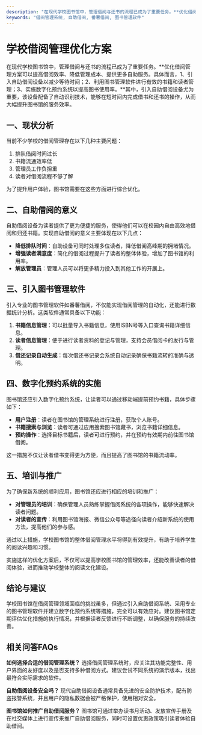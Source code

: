 ```yaml
---
description: "在现代学校图书馆中，管理借阅与还书的流程已成为了重要任务。**优化借阅管理方案可以提高借阅效率、降低管理成本、提供更多自助服务。具体而言，1、引入自助借阅设备以减少等待时间；2、利用图书管理软件进行有效的书籍和读者管理；3、实施数字化预约系统以提高图书使用率。**其中，引入自助借阅设备尤为重要，该设备配备了自动识别技术，能够在短时间内完成借书和还书的操作，从而大幅提升图书馆的服务效率。"
keywords: "借阅管理系统, 自助借阅, 番薯借阅, 图书管理软件"
---
```

# 学校借阅管理优化方案

在现代学校图书馆中，管理借阅与还书的流程已成为了重要任务。**优化借阅管理方案可以提高借阅效率、降低管理成本、提供更多自助服务。具体而言，1、引入自助借阅设备以减少等待时间；2、利用图书管理软件进行有效的书籍和读者管理；3、实施数字化预约系统以提高图书使用率。**其中，引入自助借阅设备尤为重要，该设备配备了自动识别技术，能够在短时间内完成借书和还书的操作，从而大幅提升图书馆的服务效率。

## 一、现状分析

当前不少学校的借阅管理存在以下几种主要问题： 

1. 排队借阅时间过长
2. 书籍流通效率低
3. 管理员工作负担重
4. 读者对借阅流程不够了解

为了提升用户体验，图书馆需要在这些方面进行综合优化。

## 二、自助借阅的意义

自助借阅设备为读者提供了更为便捷的服务，使得他们可以在校园内自由高效地借阅和归还书籍。实现自助借阅的意义主要体现在以下几点：

- **降低排队时间**：自助设备可同时处理多位读者，降低借阅高峰期的拥堵情况。
- **增强读者满意度**：简化的借阅过程提升了读者的整体体验，增加了图书馆的利用率。
- **解放管理员**：管理人员可以将更多精力投入到其他工作的开展上。

## 三、引入图书管理软件

引入专业的图书管理软件如番薯借阅，不仅能实现借阅管理的自动化，还能进行数据统计分析。这类软件通常具备以下功能：

1. **书籍信息管理**：可以批量导入书籍信息，使用ISBN号等入口查询书籍详细信息。
2. **读者信息管理**：便于进行读者资料的登记与管理，支持会员借阅卡的发行与管理。
3. **借还记录自动生成**：每次借还书记录会系统自动记录确保书籍流转的准确与透明。

## 四、数字化预约系统的实施

图书馆还应引入数字化预约系统，让读者可以通过移动端提前预约书籍，具体步骤如下：

- **用户注册**：读者在图书馆的管理系统进行注册，获取个人账号。
- **书籍搜索与浏览**：读者可通过应用搜索图书馆藏书，浏览书籍详细信息。
- **预约操作**：选择目标书籍后，读者可进行预约，并在预约有效期内前往图书馆借阅。

这一措施不仅让读者借书变得更为方便，而且提高了图书馆的书籍流动率。

## 五、培训与推广

为了确保新系统的顺利应用，图书馆还应进行相应的培训和推广：

- **对管理员的培训**：确保管理人员熟练掌握借阅系统的各项操作，能够快速解决读者问题。
- **对读者的宣传**：利用图书馆海报、微信公众号等途径向读者介绍新系统的使用方法，提高他们的参与感。

通过以上措施，学校图书馆的整体借阅管理水平将得到有效提升，有助于培养学生的阅读兴趣和习惯。

实施这样的优化方案后，不仅可以提高学校图书馆的管理效率，还能改善读者的借阅体验，进而推动学校整体的阅读文化建设。

## 结论与建议

学校图书馆在借阅管理领域面临的挑战虽多，但通过引入自助借阅系统、采用专业的图书管理软件并建立数字化预约系统等措施，完全可以有效应对。建议图书馆定期评估优化措施的执行情况，并根据读者反馈进行不断调整，以确保服务的持续改善。

## 相关问答FAQs

**如何选择合适的借阅管理系统？**
选择借阅管理系统时，应关注其功能完整性、用户界面的友好度以及是否支持多种借阅方式。建议尝试不同系统的演示版本，找出最符合实际需求的软件。

**自助借阅设备安全吗？**
现代自助借阅设备通常具备先进的安全防护技术，配有防盗报警系统，并且用户的隐私数据会被严格保护，使用相对安全。

**图书馆如何推广自助借阅服务？**
图书馆可通过举办读书月活动、发放宣传手册及在社交媒体上进行宣传来推广自助借阅服务，同时可设置优惠政策吸引读者体验自助借阅。
